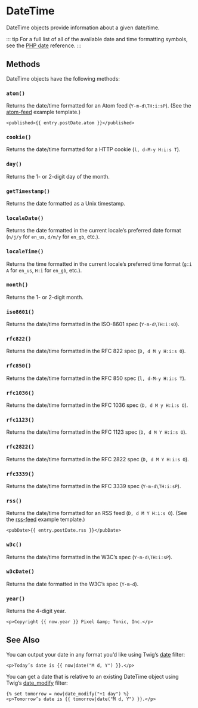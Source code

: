 # DateTime

DateTime objects provide information about a given date/time.

::: tip
For a full list of all of the available date and time formatting symbols, see the [PHP date](http://php.net/manual/en/function.date.php) reference.
:::

## Methods

DateTime objects have the following methods:

### `atom()`

Returns the date/time formatted for an Atom feed (`Y-m-d\TH:i:sP`). (See the [atom-feed](atom-feed.md) example template.)

```twig
<published>{{ entry.postDate.atom }}</published>
```

### `cookie()`

Returns the date/time formatted for a HTTP cookie (`l, d-M-y H:i:s T`).

### `day()`

Returns the 1- or 2-digit day of the month.

### `getTimestamp()`

Returns the date formatted as a Unix timestamp.

### `localeDate()`

Returns the date formatted in the current locale’s preferred date format (`n/j/y` for `en_us`, `d/m/y` for `en_gb`, etc.).

### `localeTime()`

Returns the time formatted in the current locale’s preferred time format (`g:i A` for `en_us`, `H:i` for `en_gb`, etc.).

### `month()`

Returns the 1- or 2-digit month.

### `iso8601()`

Returns the date/time formatted in the ISO-8601 spec (`Y-m-d\TH:i:sO`).

### `rfc822()`

Returns the date/time formatted in the RFC 822 spec (`D, d M y H:i:s O`).

### `rfc850()`

Returns the date/time formatted in the RFC 850 spec (`l, d-M-y H:i:s T`).

### `rfc1036()`

Returns the date/time formatted in the RFC 1036 spec (`D, d M y H:i:s O`).

### `rfc1123()`

Returns the date/time formatted in the RFC 1123 spec (`D, d M Y H:i:s O`).

### `rfc2822()`

Returns the date/time formatted in the RFC 2822 spec (`D, d M Y H:i:s O`).

### `rfc3339()`

Returns the date/time formatted in the RFC 3339 spec (`Y-m-d\TH:i:sP`).

### `rss()`

Returns the date/time formatted for an RSS feed (`D, d M Y H:i:s O`). (See the [rss-feed](rss-feed.md) example template.)

```twig
<pubDate>{{ entry.postDate.rss }}</pubDate>
```

### `w3c()`

Returns the date/time formatted in the W3C’s spec (`Y-m-d\TH:i:sP`).

### `w3cDate()`

Returns the date formatted in the W3C’s spec (`Y-m-d`).

### `year()`

Returns the 4-digit year.

```twig
<p>Copyright {{ now.year }} Pixel &amp; Tonic, Inc.</p>
```


## See Also

You can output your date in any format you’d like using Twig’s [date](http://twig.sensiolabs.org/doc/filters/date.html) filter:

```twig
<p>Today’s date is {{ now|date("M d, Y") }}.</p>
```

You can get a date that is relative to an existing DateTime object using Twig’s [date_modify](http://twig.sensiolabs.org/doc/filters/date_modify.html) filter:

```twig
{% set tomorrow = now|date_modify("+1 day") %}
<p>Tomorrow’s date is {{ tomorrow|date("M d, Y") }}.</p>
```

